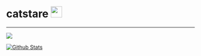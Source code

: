 # catstare <img src="https://cdn.discordapp.com/emojis/887006019727798294.png" width="30px">
---
[![](https://lanyard.woosh.wtf/api/1035129003457122354)](https://discord.com/users/1035129003457122354)

[![Github Stats](https://github-readme-stats.vercel.app/api?username=w8y&theme=midnight-purple&show_icons=true&count_private=true)](https://github.com/lonelil)
